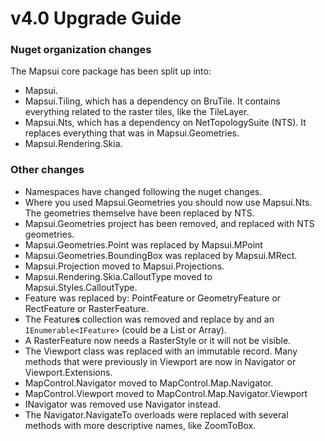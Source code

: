 # v4.0 Upgrade Guide 

### Nuget organization changes
The Mapsui core package has been split up into:
- Mapsui.
- Mapsui.Tiling, which has a dependency on BruTile. It contains everything related to the raster tiles, like the TileLayer.
- Mapsui.Nts, which has a dependency on NetTopologySuite (NTS). It replaces everything that was in Mapsui.Geometries.
- Mapsui.Rendering.Skia.

### Other changes
- Namespaces have changed following the nuget changes.
- Where you used Mapsui.Geometries you should now use Mapsui.Nts. The geometries themselve have been replaced by NTS.
- Mapsui.Geometries project has been removed, and replaced with NTS geometries.
- Mapsui.Geometries.Point was replaced by Mapsui.MPoint 
- Mapsui.Geometries.BoundingBox was replaced by Mapsui.MRect.
- Mapsui.Projection moved to Mapsui.Projections.
- Mapsui.Rendering.Skia.CalloutType moved to Mapsui.Styles.CalloutType.
- Feature was replaced by: PointFeature or GeometryFeature or RectFeature or RasterFeature.
- The Feature**s** collection was removed and replace by and an `IEnumerable<IFeature>` (could be a List or Array).
- A RasterFeature now needs a RasterStyle or it will not be visible.
- The Viewport class was replaced with an immutable record. Many methods that were previously in Viewport are now in Navigator or Viewport.Extensions.
- MapControl.Navigator moved to MapControl.Map.Navigator.
- MapControl.Viewport moved to MapControl.Map.Navigator.Viewport
- INavigator was removed use Navigator instead.
- The Navigator.NavigateTo overloads were replaced with several methods with more descriptive names, like ZoomToBox.
